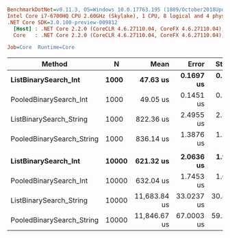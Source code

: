 ``` ini

BenchmarkDotNet=v0.11.3, OS=Windows 10.0.17763.195 (1809/October2018Update/Redstone5)
Intel Core i7-6700HQ CPU 2.60GHz (Skylake), 1 CPU, 8 logical and 4 physical cores
.NET Core SDK=3.0.100-preview-009812
  [Host] : .NET Core 2.2.0 (CoreCLR 4.6.27110.04, CoreFX 4.6.27110.04), 64bit RyuJIT
  Core   : .NET Core 2.2.0 (CoreCLR 4.6.27110.04, CoreFX 4.6.27110.04), 64bit RyuJIT

Job=Core  Runtime=Core  

```
|                    Method |     N |         Mean |      Error |     StdDev | Ratio | RatioSD |
|-------------------------- |------ |-------------:|-----------:|-----------:|------:|--------:|
|      **ListBinarySearch_Int** |  **1000** |     **47.63 us** |  **0.1697 us** |  **0.1587 us** |  **1.00** |    **0.00** |
|    PooledBinarySearch_Int |  1000 |     49.05 us |  0.1451 us |  0.1358 us |  1.03 |    0.00 |
|   ListBinarySearch_String |  1000 |    822.36 us |  2.4955 us |  2.3342 us | 17.26 |    0.07 |
| PooledBinarySearch_String |  1000 |    836.14 us |  1.3876 us |  1.2980 us | 17.55 |    0.06 |
|                           |       |              |            |            |       |         |
|      **ListBinarySearch_Int** | **10000** |    **621.32 us** |  **2.0636 us** |  **1.9303 us** |  **1.00** |    **0.00** |
|    PooledBinarySearch_Int | 10000 |    632.04 us |  1.7453 us |  1.6325 us |  1.02 |    0.00 |
|   ListBinarySearch_String | 10000 | 11,683.84 us | 33.0237 us | 30.8904 us | 18.81 |    0.08 |
| PooledBinarySearch_String | 10000 | 11,846.67 us | 67.0003 us | 59.3940 us | 19.07 |    0.12 |
